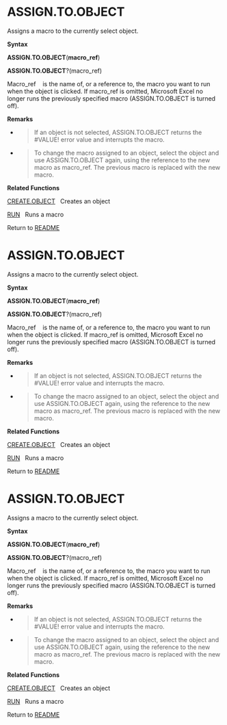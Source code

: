 # ASSIGN.TO.OBJECT

Assigns a macro to the currently select object.

**Syntax**

**ASSIGN.TO.OBJECT**(**macro\_ref**)

**ASSIGN.TO.OBJECT**?(macro\_ref)

Macro\_ref&nbsp;&nbsp;&nbsp;&nbsp;is the name of, or a reference to, the
macro you want to run when the object is clicked. If macro\_ref is
omitted, Microsoft Excel no longer runs the previously specified macro
(ASSIGN.TO.OBJECT is turned off).

**Remarks**

  - > If an object is not selected, ASSIGN.TO.OBJECT returns the
    > \#VALUE\! error value and interrupts the macro.

  - > To change the macro assigned to an object, select the object and
    > use ASSIGN.TO.OBJECT again, using the reference to the new macro
    > as macro\_ref. The previous macro is replaced with the new macro.


**Related Functions**

[CREATE.OBJECT](CREATE.OBJECT.md)&nbsp;&nbsp;&nbsp;Creates an object

[RUN](RUN.md)&nbsp;&nbsp;&nbsp;Runs a macro



Return to [README](README.md#A)

# ASSIGN.TO.OBJECT

Assigns a macro to the currently select object.

**Syntax**

**ASSIGN.TO.OBJECT**(**macro\_ref**)

**ASSIGN.TO.OBJECT**?(macro\_ref)

Macro\_ref&nbsp;&nbsp;&nbsp;&nbsp;is the name of, or a reference to, the
macro you want to run when the object is clicked. If macro\_ref is
omitted, Microsoft Excel no longer runs the previously specified macro
(ASSIGN.TO.OBJECT is turned off).

**Remarks**

  - > If an object is not selected, ASSIGN.TO.OBJECT returns the
    > \#VALUE\! error value and interrupts the macro.

  - > To change the macro assigned to an object, select the object and
    > use ASSIGN.TO.OBJECT again, using the reference to the new macro
    > as macro\_ref. The previous macro is replaced with the new macro.


**Related Functions**

[CREATE.OBJECT](CREATE.OBJECT.md)&nbsp;&nbsp;&nbsp;Creates an object

[RUN](RUN.md)&nbsp;&nbsp;&nbsp;Runs a macro



Return to [README](README.md#A)

# ASSIGN.TO.OBJECT

Assigns a macro to the currently select object.

**Syntax**

**ASSIGN.TO.OBJECT**(**macro\_ref**)

**ASSIGN.TO.OBJECT**?(macro\_ref)

Macro\_ref&nbsp;&nbsp;&nbsp;&nbsp;is the name of, or a reference to, the
macro you want to run when the object is clicked. If macro\_ref is
omitted, Microsoft Excel no longer runs the previously specified macro
(ASSIGN.TO.OBJECT is turned off).

**Remarks**

  - > If an object is not selected, ASSIGN.TO.OBJECT returns the
    > \#VALUE\! error value and interrupts the macro.

  - > To change the macro assigned to an object, select the object and
    > use ASSIGN.TO.OBJECT again, using the reference to the new macro
    > as macro\_ref. The previous macro is replaced with the new macro.


**Related Functions**

[CREATE.OBJECT](CREATE.OBJECT.md)&nbsp;&nbsp;&nbsp;Creates an object

[RUN](RUN.md)&nbsp;&nbsp;&nbsp;Runs a macro



Return to [README](README.md#A)

